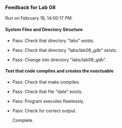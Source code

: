 ### Feedback for Lab 08

Run on February 18, 14:00:17 PM.


#### System Files and Directory Structure

+ Pass: Check that directory "labs" exists.

+ Pass: Check that directory "labs/lab08_gdb" exists.

+ Pass: Change into directory "labs/lab08_gdb".


#### Test that code compiles and creates the exectuable

+ Pass: Check that make compiles.



+ Pass: Check that file "date" exists.

+ Pass: Program executes flawlessly.



+ Pass: Check for correct output.

    Complete.



